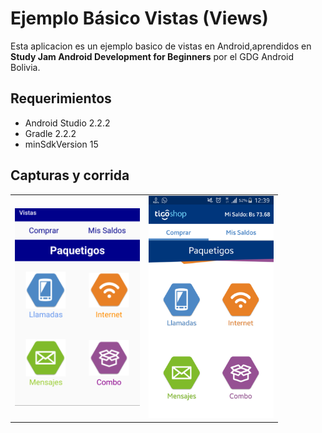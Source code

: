Ejemplo Básico Vistas (Views)
========================

Esta aplicacion es un ejemplo basico de vistas en Android,aprendidos en **Study Jam Android Development for Beginners** por el GDG Android Bolivia.


Requerimientos
------------

  * Android Studio 2.2.2
  * Gradle 2.2.2
  * minSdkVersion 15


Capturas y corrida
---------

<div>
    <center>
        <table border="0">
            <tr>
                <td>
                    <img src="/img/mi_aplicacion.png" width="200">
                </td>
                <td>
                    <img src="/img/original.png" width="200">
                </td>
            </tr>
        </table>
    </center>
</div>
